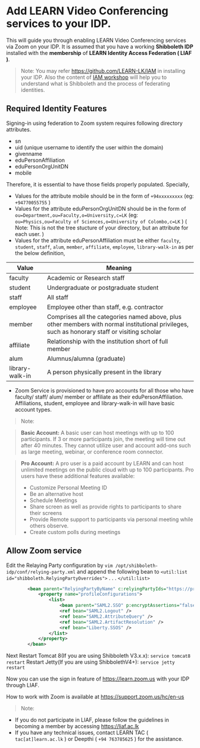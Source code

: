 # Add LEARN Video Conferencing services to your IDP.

This will guide you through enabling LEARN Video Conferencing services via Zoom on your IDP. It is assumed that you have a working **Shibboleth IDP** installed with the **membership** of **LEARN Identity Access Federation ( LIAF )**. 

> Note: You may refer https://github.com/LEARN-LK/IAM in installing your IDP. Also the content of [IAM workshop](https://ws.learn.ac.lk/wiki/Iam2023/Agenda) will help you to understand what is Shibboleth and the process of federating identities.

## Required Identity Features

Signing-in using federation to Zoom system requires following directory attributes.

* sn
* uid (unique username to identify the user within the domain)
* givenname
* eduPersonAffiliation
* eduPersonOrgUnitDN
* mobile

Therefore, it is essential to have those fields properly populated. Specially,

* Values for the attribute mobile should be in the form of `+94xxxxxxxxx` (eg: `+94770055755` )
* Values for the attribute eduPersonOrgUnitDN should be in the form of `ou=Department,ou=Faculty,o=University,c=LK`  (eg: `ou=Physics,ou=Faculty of Sciences,o=University of Colombo,c=LK` ) ( Note: This is not the tree stucture of your directory, but an attribute for each user. )
* Values for the attribute eduPersonAffiliation must be either `faculty`, `student`, `staff`, `alum`, `member`, `affiliate`, `employee`, `library-walk-in` as per the below definition,

 | Value | Meaning |
 |-------|---------|
 | faculty | Academic or Research staff |
 | student | Undergraduate or postgraduate student |
 | staff | All staff |
 | employee | Employee other than staff, e.g. contractor |
 | member	| Comprises all the categories named above, plus other members with normal institutional privileges, such as honorary staff or visiting scholar |
 | affiliate | Relationship with the institution short of full member |
 | alum	| Alumnus/alumna (graduate) |
 | library-walk-in | A person physically present in the library |
* Zoom Service is provisioned to have pro accounts for all those who have faculty/ staff/ alum/ member or affiliate as their eduPersonAffiliation. Affiliations, student, employee and library-walk-in will have basic account types. 

>Note:

> **Basic Account:** A basic user can host meetings with up to 100 participants. If 3 or more participants join, the meeting will time out after 40 minutes. They cannot utilize user and account add-ons such as large meeting, webinar, or conference room connector. 

> **Pro Account:** A pro user is a paid account by LEARN and can host unlimited meetings on the public cloud with up to 100 participants. Pro users have these additional features available:
> * Customize Personal Meeting ID
> * Be an alternative host
> * Schedule Meetings
> * Share screen as well as provide rights to participants to share their screens
> * Provide Remote support to participants via personal meeting while others observe.
> * Create custom polls during meetings


## Allow Zoom service

Edit the Relaying Party configuration by `vim /opt/shibboleth-idp/conf/relying-party.xml` and append the following bean to  `<util:list id="shibboleth.RelyingPartyOverrides">` . . . `</util:list> `

```xml
        <bean parent="RelyingPartyByName" c:relyingPartyIds="https://proxy.liaf.ac.lk/Saml2/proxy_saml2_backend.xml">
            <property name="profileConfigurations">
                <list>
                    <bean parent="SAML2.SSO" p:encryptAssertions="false" p:postAuthenticationFlows="attribute-release" />
                    <ref bean="SAML2.Logout" />
                    <ref bean="SAML2.AttributeQuery" />
                    <ref bean="SAML2.ArtifactResolution" />
                    <ref bean="Liberty.SSOS" />
                </list>
            </property>
        </bean>
```
Next Restart Tomcat 8(If you are using Shibboleth V3.x.x): ```service tomcat8 restart```
Restart Jetty(If you are using ShibbolethV4+): ```service jetty restart```
    
    
Now you can use the sign in feature of https://learn.zoom.us with your IDP through LIAF.

How to work with Zoom is available at https://support.zoom.us/hc/en-us

> Note:

* If you do not participate in LIAF, please follow the guidelines in becoming a member by accessing https://liaf.ac.lk
* If you have any technical issues, contact LEARN TAC ( `tac[at]learn.ac.lk` ) or Deepthi ( `+94 763785625` ) for the assistance.
